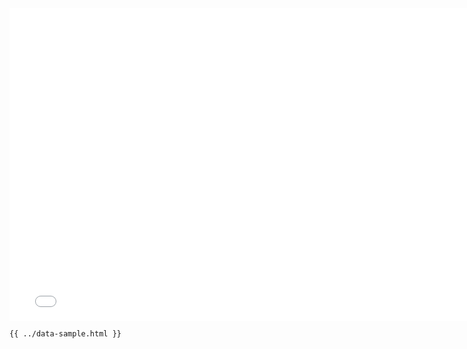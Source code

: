<iframe src="../../data-sample.html" width="770" height="500" frameBorder="0" seamless="seamless">
</iframe>

```html
{{ ../data-sample.html }}
```

